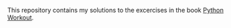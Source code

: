 This repository contains my solutions to the excercises in the book [Python Workout](https://www.manning.com/books/python-workout).
